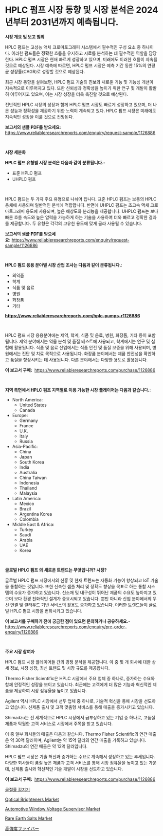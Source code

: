 <p><h1>HPLC 펌프 시장 동향 및 시장 분석은 2024년부터 2031년까지 예측됩니다.</h1></p><p><strong>시장 개요 및 보고 범위</strong></p>
<p><p>HPLC 펌프는 고성능 액체 크로마토그래피 시스템에서 필수적인 구성 요소 중 하나이다. 이러한 펌프들은 정확한 흐름을 유지하고 시료를 분석하는 데 필수적인 역할을 담당한다. HPLC 펌프 시장은 현재 빠르게 성장하고 있으며, 미래에도 이러한 흐름이 지속될 것으로 예상된다. 시장 예측에 따르면, HPLC 펌프 시장은 예측 기간 동안 15%의 연평균 성장률(CAGR)로 성장할 것으로 예상된다. </p><p>최근 시장 동향을 살펴보면, HPLC 펌프 기술의 진보와 새로운 기능 및 기능성 개선이 지속적으로 이루어지고 있다. 또한 신뢰성과 정확성을 높이기 위한 연구 및 개발이 활발히 이루어지고 있으며, 이는 시장 성장을 더욱 촉진할 것으로 예상된다. </p><p>전반적인 HPLC 시장의 성장과 함께 HPLC 펌프 시장도 빠르게 성장하고 있으며, 더 나은 성능과 정확성을 제공하기 위한 노력이 계속되고 있다. HPLC 펌프 시장은 미래에도 지속적인 성장을 이룰 것으로 전망된다.</p></p>
<p><strong>보고서의 샘플 PDF를 받으세요:</strong> <a href="https://www.reliableresearchreports.com/enquiry/request-sample/1126886">https://www.reliableresearchreports.com/enquiry/request-sample/1126886</a></p>
<p>&nbsp;</p>
<p><strong>시장 세분화</strong></p>
<p><strong>HPLC 펌프 유형별 시장 분석은 다음과 같이 분류됩니다.:</strong></p>
<p><ul><li>표준 HPLC 펌프</li><li>UHPLC 펌프</li></ul></p>
<p>&nbsp;</p>
<p><p>HPLC 펌프는 두 가지 주요 유형으로 나뉘어 집니다. 표준 HPLC 펌프는 보통의 HPLC 용체에 사용되며 일반적인 분석에 적합합니다. 반면에 UHPLC 펌프는 초고속 액체 크로마토그래피 용도에 사용되며, 높은 해상도와 분리능을 제공합니다. UHPLC 펌프는 보다 빠른 흐름 속도와 높은 압력을 가능하게 하는 기술을 사용하여 더욱 빠르고 정확한 결과를 제공합니다. 두 유형은 각각의 고유한 용도에 맞게 골라 사용될 수 있습니다.</p></p>
<p><strong>보고서의 샘플 PDF를 받으세요:</strong>&nbsp;<a href="https://www.reliableresearchreports.com/enquiry/request-sample/1126886">https://www.reliableresearchreports.com/enquiry/request-sample/1126886</a></p>
<p>&nbsp;</p>
<p><strong> HPLC 펌프 응용 분야별 시장 산업 조사는 다음과 같이 분류됩니다.:</strong></p>
<p><ul><li>의약품</li><li>학계</li><li>식품 및 음료</li><li>병원</li><li>화장품</li><li>기타</li></ul></p>
<p><strong><a href="https://www.reliableresearchreports.com/hplc-pumps-r1126886">https://www.reliableresearchreports.com/hplc-pumps-r1126886</a></strong></p>
<p>&nbsp;</p>
<p><p>HPLC 펌프 시장 응용분야에는 제약, 학계, 식품 및 음료, 병원, 화장품, 기타 등이 포함됩니다. 제약 분야에서는 약물 분석 및 품질 테스트에 사용되고, 학계에서는 연구 및 실험에 활용됩니다. 식품 및 음료 산업에서는 식품 안전 및 품질 보증을 위해 사용되며, 병원에서는 진단 및 치료 목적으로 사용됩니다. 화장품 분야에서는 제품 안전성을 확인하고 품질을 향상시키는 데 사용됩니다. 다른 분야에서는 다양한 용도로 활용됩니다.</p></p>
<p><strong>이 보고서 구매:</strong>&nbsp; <a href="https://www.reliableresearchreports.com/purchase/1126886">https://www.reliableresearchreports.com/purchase/1126886</a></p>
<p>&nbsp;</p>
<p><strong>지역 측면에서 HPLC 펌프 지역별로 이용 가능한 시장 플레이어는 다음과 같습니다.:</strong></p>
<p><ul>
    <li>
        North America:
        <ul>
            <li>United States</li>
            <li>Canada</li>
        </ul>
    </li>
    <li>
        Europe:
        <ul>
            <li>Germany</li>
            <li>France</li>
            <li>U.K.</li>
            <li>Italy</li>
            <li>Russia</li>
        </ul>
    </li>
    <li>
        Asia-Pacific:
        <ul>
            <li>China</li>
            <li>Japan</li>
            <li>South Korea</li>
            <li>India</li>
            <li>Australia</li>
            <li>China Taiwan</li>
            <li>Indonesia</li>
            <li>Thailand</li>
            <li>Malaysia</li>
        </ul>
    </li>
    <li>
        Latin America:
        <ul>
            <li>Mexico</li>
            <li>Brazil</li>
            <li>Argentina Korea</li>
            <li>Colombia</li>
        </ul>
    </li>
    <li>
        Middle East & Africa:
        <ul>
            <li>Turkey</li>
            <li>Saudi</li>
            <li>Arabia</li>
            <li>UAE</li>
            <li>Korea</li>
        </ul>
    </li>
    </ul></p>
<p>&nbsp;</p>
<p><strong>글로벌 HPLC 펌프 의 새로운 트렌드는 무엇입니까? 시장?</strong></p>
<p><p>글로벌 HPLC 펌프 시장에서의 신흥 및 현재 트렌드는 자동화 기능이 향상되고 IoT 기술을 통합하는 것입니다. 또한 신속한 샘플 처리 및 정확도 향상을 목표로 하는 통합 시스템의 수요가 증가하고 있습니다. 신소재 및 내구성이 뛰어난 제품의 수요도 높아지고 있으며 보다 환경 친화적인 설계가 중요시되고 있습니다. 뿐만 아니라 산업 분야에서의 무선 연결 및 클라우드 기반 서비스의 활용도 증가하고 있습니다. 이러한 트렌드들이 글로벌 HPLC 펌프 시장을 변화시키고 있습니다.</p></p>
<p><strong>이 보고서를 구매하기 전에 궁금한 점이 있으면 문의하거나 공유하세요.</strong>- <a href="https://www.reliableresearchreports.com/enquiry/pre-order-enquiry/1126886">https://www.reliableresearchreports.com/enquiry/pre-order-enquiry/1126886</a></p>
<p>&nbsp;</p>
<p><strong>주요 시장 참여자</strong></p>
<p><p>HPLC 펌프 시장 플레이어들 간의 경쟁 분석을 제공합니다. 이 중 몇 개 회사에 대한 상세 정보, 시장 성장, 최신 트렌드 및 시장 규모를 제공합니다. </p><p>Thermo Fisher Scientific은 HPLC 시장에서 주요 업체 중 하나로, 증가하는 수요와 함께 안정적인 성장을 보이고 있습니다. 최근에는 고객에게 더 많은 기능과 혁신적인 제품을 제공하여 시장 점유율을 높이고 있습니다. </p><p>Agilent 역시 HPLC 시장에서 선두 업체 중 하나로, 기술적 혁신을 통해 시장을 선도하고 있습니다. 신제품 출시 및 고객 맞춤형 서비스를 통해 매출을 증가시키고 있습니다. </p><p>Shimadzu는 전 세계적으로 HPLC 시장에서 급부상하고 있는 기업 중 하나로, 고품질 제품과 탁월한 고객 서비스로 시장에서 주목을 받고 있습니다. </p><p>이 중 일부 회사들의 매출은 다음과 같습니다. Thermo Fisher Scientific의 연간 매출은 약 30억 달러이며, Agilent는 약 15억 달러의 연간 매출을 기록하고 있습니다. Shimadzu의 연간 매출은 약 12억 달러입니다. </p><p>HPLC 펌프 시장은 기술 혁신과 증가하는 수요로 계속해서 성장하고 있는 추세입니다. 다양한 회사들이 품질 높은 제품과 고객 서비스를 통해 시장 점유율을 높이고 있는 가운데, 신제품 출시와 혁신적인 기술 개발이 시장을 선도하고 있습니다.</p></p>
<p><strong>이 보고서 구매:</strong>&nbsp;&nbsp;<a href="https://www.reliableresearchreports.com/purchase/1126886">https://www.reliableresearchreports.com/purchase/1126886</a></p>
<p><p><a href="https://github.com/vsckjg50460/Market-Research-Report-List-1/blob/main/691450024686.md">굴절률 감지기</a></p><p><a href="https://www.linkedin.com/pulse/optical-brighteners-market-size-reflecting-forecast-till-coxec?trackingId=3jS9y6S4w5JpcdpHwlzjKQ%3D%3D">Optical Brighteners Market</a></p><p><a href="https://picayune-night-cbd.notion.site/Automotive-Window-Voltage-Supervisor-Market-Research-Report-Its-History-and-Forecast-2024-to-2031-11d37ffa3967423fb4b20e8f3f43627b">Automotive Window Voltage Supervisor Market</a></p><p><a href="https://issuu.com/reportprime-2/docs/rare-earth-salts-market-size-2030.pptx">Rare Earth Salts Market</a></p><p><a href="https://github.com/mcbeesbxa270/Market-Research-Report-List-1/blob/main/821491526670.md">高強度ファイバー</a></p></p>